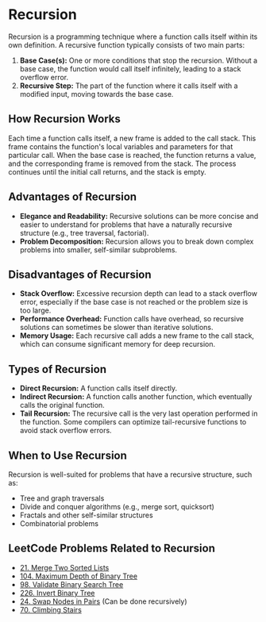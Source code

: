 # Recursion

Recursion is a programming technique where a function calls itself within its own definition. A recursive function typically consists of two main parts:

1. **Base Case(s):** One or more conditions that stop the recursion. Without a base case, the function would call itself infinitely, leading to a stack overflow error.
2. **Recursive Step:** The part of the function where it calls itself with a modified input, moving towards the base case.

## How Recursion Works

Each time a function calls itself, a new frame is added to the call stack. This frame contains the function's local variables and parameters for that particular call. When the base case is reached, the function returns a value, and the corresponding frame is removed from the stack. The process continues until the initial call returns, and the stack is empty.

## Advantages of Recursion

* **Elegance and Readability:** Recursive solutions can be more concise and easier to understand for problems that have a naturally recursive structure (e.g., tree traversal, factorial).
* **Problem Decomposition:** Recursion allows you to break down complex problems into smaller, self-similar subproblems.

## Disadvantages of Recursion

* **Stack Overflow:** Excessive recursion depth can lead to a stack overflow error, especially if the base case is not reached or the problem size is too large.
* **Performance Overhead:** Function calls have overhead, so recursive solutions can sometimes be slower than iterative solutions.
* **Memory Usage:** Each recursive call adds a new frame to the call stack, which can consume significant memory for deep recursion.

## Types of Recursion

* **Direct Recursion:** A function calls itself directly.
* **Indirect Recursion:** A function calls another function, which eventually calls the original function.
* **Tail Recursion:** The recursive call is the very last operation performed in the function. Some compilers can optimize tail-recursive functions to avoid stack overflow errors.

## When to Use Recursion

Recursion is well-suited for problems that have a recursive structure, such as:

* Tree and graph traversals
* Divide and conquer algorithms (e.g., merge sort, quicksort)
* Fractals and other self-similar structures
* Combinatorial problems

## LeetCode Problems Related to Recursion

* [21. Merge Two Sorted Lists](0021-merge-two-sorted-lists/README.md)
* [104. Maximum Depth of Binary Tree](https://leetcode.com/problems/maximum-depth-of-binary-tree/)
* [98. Validate Binary Search Tree](https://leetcode.com/problems/validate-binary-search-tree/)
* [226. Invert Binary Tree](https://leetcode.com/problems/invert-binary-tree/)
* [24. Swap Nodes in Pairs](https://leetcode.com/problems/swap-nodes-in-pairs/) (Can be done recursively)
* [70. Climbing Stairs](https://leetcode.com/problems/climbing-stairs/)
